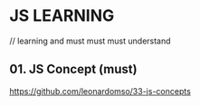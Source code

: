 # JS LEARNING
// learning and must must must understand

## 01. JS Concept (must)
https://github.com/leonardomso/33-js-concepts
